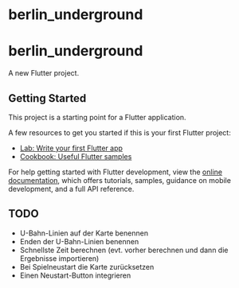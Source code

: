 
# berlin_underground

# berlin_underground

A new Flutter project.

## Getting Started

This project is a starting point for a Flutter application.

A few resources to get you started if this is your first Flutter project:

- [Lab: Write your first Flutter app](https://docs.flutter.dev/get-started/codelab)
- [Cookbook: Useful Flutter samples](https://docs.flutter.dev/cookbook)

For help getting started with Flutter development, view the
[online documentation](https://docs.flutter.dev/), which offers tutorials,
samples, guidance on mobile development, and a full API reference.

## TODO

- U-Bahn-Linien auf der Karte benennen
- Enden der U-Bahn-Linien benennen
- Schnellste Zeit berechnen (evt. vorher berechnen und dann die Ergebnisse importieren)
- Bei Spielneustart die Karte zurücksetzen
- Einen Neustart-Button integrieren

